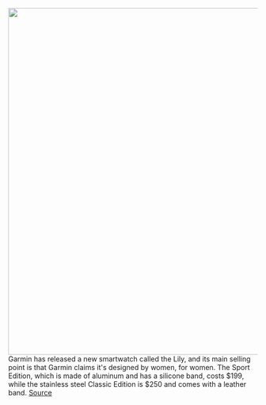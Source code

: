 <img src='https://cdn.vox-cdn.com/thumbor/dIUXJZ_Xso0D29hmsaSesVSyGnQ=/890x0:2440x952/1200x800/filters:focal(1462x382:1996x916)/cdn.vox-cdn.com/uploads/chorus_image/image/68731970/02_pplonmove_ccfe7178_023b_4046_b131_b5b215ba7470.0.jpg' width='700px' /><br/>
Garmin has released a new smartwatch called the Lily, and its main selling point is that Garmin claims it's designed by women, for women. The Sport Edition, which is made of aluminum and has a silicone band, costs $199, while the stainless steel Classic Edition is $250 and comes with a leather band.
<a href='https://www.theverge.com/2021/1/27/22253056/garmin-lily-smartwatch-designed-for-women-small'> Source <a/>